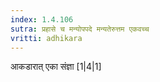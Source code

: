 ```yaml
---
index: 1.4.106
sutra: प्रहासे च मन्योपपदे मन्यतेरुत्तम एकवच्च
vritti: adhikara
---
```


 आकडारात् एका संज्ञा [1|4|1] 